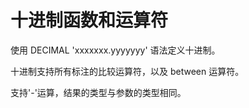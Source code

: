 

# 十进制函数和运算符

使用 DECIMAL 'xxxxxxx.yyyyyyy' 语法定义十进制。

十进制支持所有标注的比较运算符，以及 between 运算符。

支持'-'运算，结果的类型与参数的类型相同。
